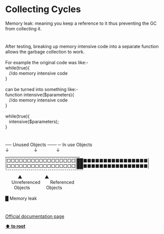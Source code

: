 # Collecting Cycles




<div class="phpcode"><span class="html">
Memory leak: meaning you keep a reference to it thus preventing the GC from collecting it.</span>
</div>
  

#


<div class="phpcode"><span class="html">
After testing, breaking up memory intensive code into a separate function allows the garbage collection to work.<br><br>For example the original code was like:-<br>while(true){<br>&#xA0;&#xA0; //do memory intensive code<br>}<br><br>can be turned into something like:-<br>function intensive($parameters){<br>&#xA0;&#xA0; //do memory intensive code<br>}<br><br>while(true){<br>&#xA0;&#xA0; intensive($parameters);<br>}</span>
</div>
  

#


<div class="phpcode"><span class="html">
&#x2500;&#x2500; Unused Objects &#x2500;&#x2500;&#x2500; &#x2500; In use Objects<br>&#x2193;&#xA0; &#xA0; &#xA0; &#xA0; &#xA0; &#xA0; &#xA0; &#xA0; &#xA0; &#xA0; &#x2193;&#xA0; &#xA0; &#xA0; &#xA0; &#xA0; &#xA0; &#xA0;&#xA0; &#x2193;<br> _____________________________________<br> |&#x25A1;&#x25A1;&#x25A1;&#x25A1;&#x25A1;&#x25A1;&#x25A1;&#x25A1;&#x25A1;&#x25A1;&#x25A1;&#x25A1;&#x25A1;&#x25A1;&#x25A1;&#x25A1;&#x25A1;|&#x2588;&#x2588;&#x25A0;&#x25A0;&#x25A0;&#x25A0;&#x25A0;&#x25A0;&#x25A0;&#x25A0;&#x25A0;&#x25A0;&#x25A0;&#x25A0;&#x25A0;&#x25A0;&#x25A0;&#x25A0;|<br> |&#x25A1;&#x25A1;&#x25A1;&#x25A1;&#x25A1;&#x25A1;&#x25A1;&#x25A1;&#x25A1;&#x25A1;&#x25A1;&#x25A1;&#x25A1;&#x25A1;&#x25A1;&#x25A1;&#x25A1;|&#x2588;&#x2588;&#x25A0;&#x25A0;&#x25A0;&#x25A0;&#x25A0;&#x25A0;&#x25A0;&#x25A0;&#x25A0;&#x25A0;&#x25A0;&#x25A0;&#x25A0;&#x25A0;&#x25A0;&#x25A0;|<br>&#xAF;&#xAF;&#xAF;&#xAF;&#xAF;&#xAF;&#xAF;&#xAF;&#xAF;&#xAF;&#xAF;&#xAF;&#xAF;&#xAF;&#xAF;&#xAF;&#xAF;&#xAF;&#xAF;&#xAF;&#xAF;&#xAF;&#xAF;&#xAF;&#xAF;&#xAF;&#xAF;&#xAF;&#xAF;&#xAF;&#xAF;&#xAF;&#xAF;&#xAF;&#xAF;&#xAF;&#xAF;<br>&#xA0; &#xA0; &#xA0; &#xA0; &#xA0; &#x25B2;&#xA0; &#xA0; &#xA0; &#xA0; &#xA0; &#xA0; &#xA0; &#xA0; &#xA0; &#x25B2;<br>&#xA0; &#xA0;&#xA0; Unreferenced&#xA0; &#xA0; &#xA0; &#xA0; Referenced<br>&#xA0; &#xA0; &#xA0;&#xA0; Objects&#xA0; &#xA0; &#xA0; &#xA0; &#xA0; &#xA0;&#xA0; Objects<br><br>&#x2588; Memory leak</span>
</div>
  

#

[Official documentation page](https://www.php.net/manual/en/features.gc.collecting-cycles.php)

**[⬆ to root](/)**